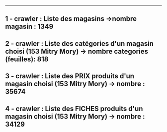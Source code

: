 
----------------------------
1 - crawler : Liste des magasins
->nombre magasin : 1349
----------------------------
2 - crawler : Liste des catégories d'un magasin choisi (153 Mitry Mory)
-> nombre categories (feuilles): 818
----------------------------
3 - crawler : Liste des PRIX produits d'un magasin choisi (153 Mitry Mory)
-> nombre : 35674
----------------------------
4 - crawler : Liste des FICHES produits d'un magasin choisi (153 Mitry Mory)
-> nombre : 34129
----------------------------